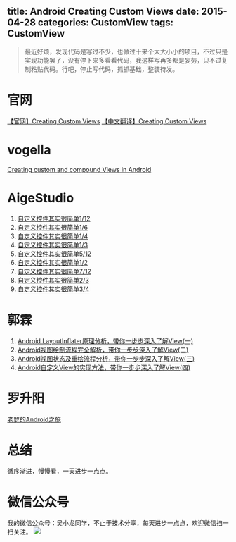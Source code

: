 title: Android Creating Custom Views
date: 2015-04-28 
categories: CustomView
tags: CustomView
---

>最近好烦，发现代码是写过不少，也做过十来个大大小小的项目，不过只是实现功能罢了，没有停下来多看看代码，我这样写再多都是妄劳，只不过复制粘贴代码。行吧，停止写代码，抓抓基础，整装待发。


# 官网

[【官网】Creating Custom Views](http://developer.android.com/training/custom-views/index.html)
[【中文翻译】Creating Custom Views](http://hukai.me/android-training-course-in-chinese/ui/custom-view/index.html)
# vogella

[Creating custom and compound Views in Android](http://www.vogella.com/tutorials/AndroidCustomViews/article.html)

# AigeStudio
1. [自定义控件其实很简单1/12](http://blog.csdn.net/aigestudio/article/details/41212583)
1. [自定义控件其实很简单1/6](http://blog.csdn.net/aigestudio/article/details/41316141)
1. [自定义控件其实很简单1/4](http://blog.csdn.net/aigestudio/article/details/41447349)
1. [自定义控件其实很简单1/3](http://blog.csdn.net/aigestudio/article/details/41799811)
1. [自定义控件其实很简单5/12](http://blog.csdn.net/aigestudio/article/details/41960507)
1. [自定义控件其实很简单1/2](http://blog.csdn.net/aigestudio/article/details/42677973)
1. [自定义控件其实很简单7/12](http://blog.csdn.net/aigestudio/article/details/42989325)
1. [自定义控件其实很简单2/3](http://blog.csdn.net/aigestudio/article/details/43378131)
1. [自定义控件其实很简单3/4](http://blog.csdn.net/aigestudio/article/details/43907299)

# 郭霖
1. [Android LayoutInflater原理分析，带你一步步深入了解View(一)](http://blog.csdn.net/guolin_blog/article/details/12921889)
1. [Android视图绘制流程完全解析，带你一步步深入了解View(二)](http://blog.csdn.net/guolin_blog/article/details/16330267)
1. [Android视图状态及重绘流程分析，带你一步步深入了解View(三)](http://blog.csdn.net/guolin_blog/article/details/17045157)
1. [Android自定义View的实现方法，带你一步步深入了解View(四)](http://blog.csdn.net/guolin_blog/article/details/17357967)



# 罗升阳
[老罗的Android之旅](http://blog.csdn.net/Luoshengyang/)

# 总结
循序渐进，慢慢看，一天进步一点点。

# 微信公众号
我的微信公众号：吴小龙同学，不止于技术分享，每天进步一点点，欢迎微信扫一扫关注。
![](http://7q5c2h.com1.z0.glb.clouddn.com/qrcode_wuxiaolong.jpg)
